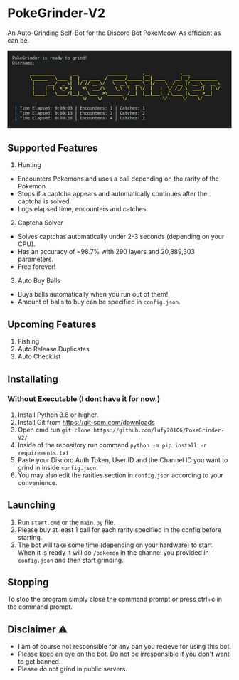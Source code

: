 # PokeGrinder-V2
An Auto-Grinding Self-Bot for the Discord Bot PokéMeow. As efficient as can be.

![PokeGrinder](assets/PokeGrinder.jpg)

## Supported Features
1. Hunting
- Encounters Pokemons and uses a ball depending on the rarity of the Pokemon.
- Stops if a captcha appears and automatically continues after the captcha is solved.
- Logs elapsed time, encounters and catches.

2. Captcha Solver
- Solves captchas automatically under 2-3 seconds (depending on your CPU).
- Has an accuracy of ~98.7% with 290 layers and 20,889,303 parameters.
- Free forever!

3. Auto Buy Balls
- Buys balls automatically when you run out of them!
- Amount of balls to buy can be specified in `config.json`.

## Upcoming Features
1. Fishing
3. Auto Release Duplicates
4. Auto Checklist

## Installating

### Without Executable (I dont have it for now.)
1. Install Python 3.8 or higher.
2. Install Git from https://git-scm.com/downloads
3. Open cmd run `git clone https://github.com/lufy20106/PokeGrinder-V2/`
6. Inside of the repository run command `python -m pip install -r requirements.txt`
7. Paste your Discord Auth Token, User ID and the Channel ID you want to grind in inside `config.json`.
8. You may also edit the rarities section in `config.json` according to your convenience.

## Launching 
1. Run `start.cmd` or the `main.py` file.
2. Please buy at least 1 ball for each rarity specified in the config before starting.
3. The bot will take some time (depending on your hardware) to start. When it is ready it will do `/pokemon` in the channel you provided in `config.json` and then start grinding.

## Stopping
To stop the program simply close the command prompt or press ctrl+c in the command prompt.

## Disclaimer ⚠️
- I am of course not responsible for any ban you recieve for using this bot.
- Please keep an eye on the bot. Do not be irresponsible if you don't want to get banned.
- Please do not grind in public servers.
